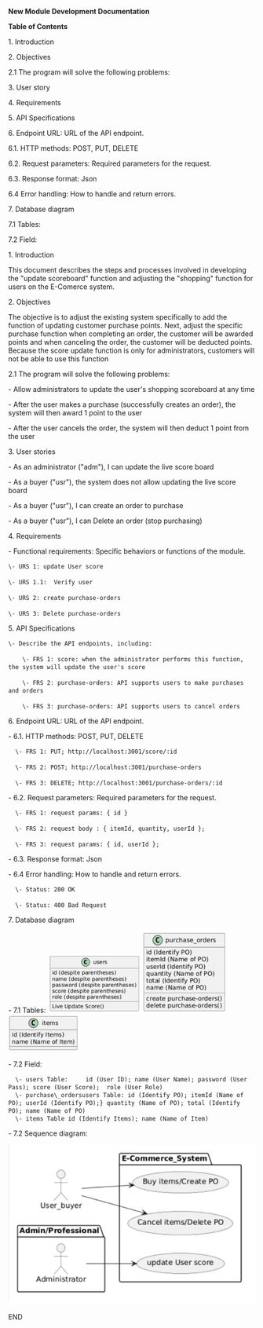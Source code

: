 ﻿**New Module Development Documentation**

**Table of Contents**

1\. Introduction

2\. Objectives

  2\.1 The program will solve the following problems:

3\. User story

4\. Requirements

5\. API Specifications

6\. Endpoint URL: URL of the API endpoint.

  6\.1. HTTP methods: POST, PUT, DELETE

  6\.2. Request parameters: Required parameters for the request.

  6\.3. Response format: Json

  6\.4 Error handling: How to handle and return errors.

7\. Database diagram

  7\.1 Tables:

  7\.2 Field:


1\. Introduction

This document describes the steps and processes involved in developing the "update scoreboard" function and adjusting the "shopping" function for users on the E-Comerce system.

2\. Objectives

The objective is to adjust the existing system specifically to add the function of updating customer purchase points. Next, adjust the specific purchase function when completing an order, the customer will be awarded points and when canceling the order, the customer will be deducted points. Because the score update function is only for administrators, customers will not be able to use this function

  2\.1 The program will solve the following problems:

  \- Allow administrators to update the user's shopping scoreboard at any time

  \- After the user makes a purchase (successfully creates an order), the system will then award 1 point to the user

  \- After the user cancels the order, the system will then deduct 1 point from the user

3\. User stories

  \- As an administrator ("adm"), I can update the live score board

  \- As a buyer ("usr"), the system does not allow updating the live score board

  \- As a buyer ("usr"), I can create an order to purchase

  \- As a buyer ("usr"), I can Delete an order (stop purchasing)

4\. Requirements

  \- Functional requirements: Specific behaviors or functions of the module.

    \- URS 1: update User score

    \- URS 1.1:  Verify user

    \- URS 2: create purchase-orders

    \- URS 3: Delete purchase-orders

5\. API Specifications

    \- Describe the API endpoints, including:

        \- FRS 1: score: when the administrator performs this function, the system will update the user's score

        \- FRS 2: purchase-orders: API supports users to make purchases and orders

        \- FRS 3: purchase-orders: API supports users to cancel orders

6\. Endpoint URL: URL of the API endpoint.

  \- 6\.1. HTTP methods: POST, PUT, DELETE

      \- FRS 1: PUT; http://localhost:3001/score/:id

      \- FRS 2: POST; http://localhost:3001/purchase-orders

      \- FRS 3: DELETE; http://localhost:3001/purchase-orders/:id

  \- 6\.2. Request parameters: Required parameters for the request.

      \- FRS 1: request params: { id }

      \- FRS 2: request body : { itemId, quantity, userId };

      \- FRS 3: request params: { id, userId };

  \- 6\.3. Response format: Json

  \- 6\.4 Error handling: How to handle and return errors.

      \- Status: 200 OK

      \- Status: 400 Bad Request

7\. Database diagram

  \- 7\.1 Tables:
![](Aspose.Words.c6e4b947-0b59-4ffb-b85f-824fd2cc2837.001.png) ![](Aspose.Words.c6e4b947-0b59-4ffb-b85f-824fd2cc2837.002.png) ![](Aspose.Words.c6e4b947-0b59-4ffb-b85f-824fd2cc2837.003.png)

  \- 7\.2 Field:

      \- users Table:     id (User ID); name (User Name); password (User Pass); score (User Score);  role (User Role)
      \- purchase\_ordersusers Table: id (Identify PO); itemId (Name of PO); userId (Identify PO);} quantity (Name of PO); total (Identify PO); name (Name of PO) 
      \- items Table id (Identify Items); name (Name of Item)

  \- 7\.2 Sequence diagram:

![](Aspose.Words.c6e4b947-0b59-4ffb-b85f-824fd2cc2837.004.png)

END

